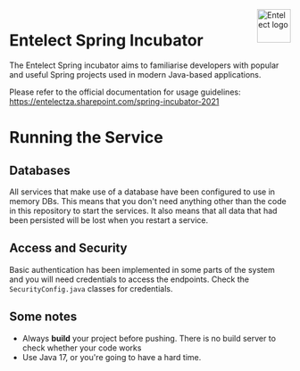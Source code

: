 <a href="https://www.entelect.co.za">
    <img src="https://avatars.githubusercontent.com/u/8133921?s=200&v=4" alt="Entelect logo" title="Entelect" align="right" height="60" />
</a>

# Entelect Spring Incubator
The Entelect Spring incubator aims to familiarise developers with popular and useful Spring projects used in modern Java-based applications.

Please refer to the official documentation for usage guidelines: https://entelectza.sharepoint.com/spring-incubator-2021

# Running the Service
## Databases
All services that make use of a database have been configured to use in memory DBs. 
This means that you don't need anything other than the code in this repository to start the services.
It also means that all data that had been persisted will be lost when you restart a service.

## Access and Security
Basic authentication has been implemented in some parts of the system and you will need credentials to access the endpoints.
Check the ```SecurityConfig.java``` classes for credentials.

## Some notes
* Always <b>build</b> your project before pushing. There is no build server to check whether your code works
* Use Java 17, or you're going to have a hard time.